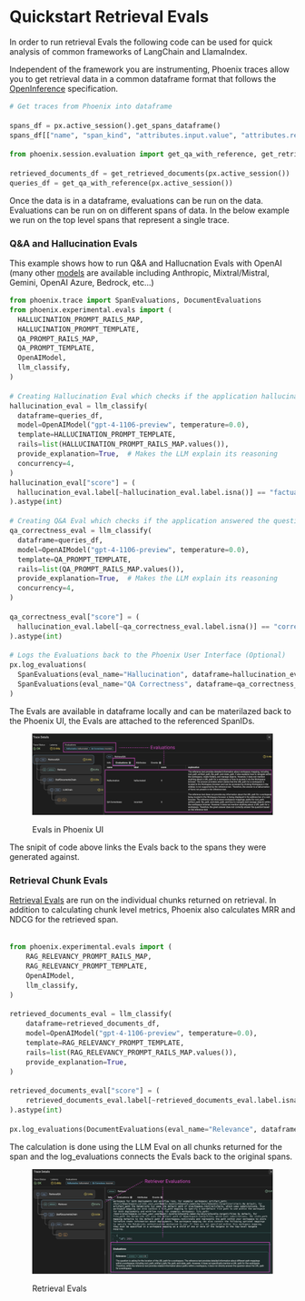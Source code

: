 # Quickstart Retrieval Evals

In order to run retrieval Evals the following code can be used for quick analysis of common frameworks of LangChain and LlamaIndex.&#x20;

Independent of the framework you are instrumenting, Phoenix traces allow you to get retrieval data in a common dataframe format that follows the [OpenInference](../../concepts/open-inference.md) specification.&#x20;

```python
# Get traces from Phoenix into dataframe 

spans_df = px.active_session().get_spans_dataframe()
spans_df[["name", "span_kind", "attributes.input.value", "attributes.retrieval.documents"]].head()

from phoenix.session.evaluation import get_qa_with_reference, get_retrieved_documents

retrieved_documents_df = get_retrieved_documents(px.active_session())
queries_df = get_qa_with_reference(px.active_session())

```

Once the data is in a dataframe, evaluations can be run on the data. Evaluations can be run on on different spans of data. In the below example we run on the top level spans that represent a single trace.

### Q\&A and Hallucination Evals

This example shows how to run Q\&A and Hallucnation Evals with OpenAI (many other [models](../../api/evaluation-models.md) are available including Anthropic, Mixtral/Mistral, Gemini, OpenAI Azure, Bedrock, etc...)

```python
from phoenix.trace import SpanEvaluations, DocumentEvaluations
from phoenix.experimental.evals import (
  HALLUCINATION_PROMPT_RAILS_MAP,
  HALLUCINATION_PROMPT_TEMPLATE,
  QA_PROMPT_RAILS_MAP,
  QA_PROMPT_TEMPLATE,
  OpenAIModel,
  llm_classify,
)

# Creating Hallucination Eval which checks if the application hallucinated
hallucination_eval = llm_classify(
  dataframe=queries_df,
  model=OpenAIModel("gpt-4-1106-preview", temperature=0.0),
  template=HALLUCINATION_PROMPT_TEMPLATE,
  rails=list(HALLUCINATION_PROMPT_RAILS_MAP.values()),
  provide_explanation=True,  # Makes the LLM explain its reasoning
  concurrency=4,
)
hallucination_eval["score"] = (
  hallucination_eval.label[~hallucination_eval.label.isna()] == "factual"
).astype(int)

# Creating Q&A Eval which checks if the application answered the question correctly
qa_correctness_eval = llm_classify(
  dataframe=queries_df,
  model=OpenAIModel("gpt-4-1106-preview", temperature=0.0),
  template=QA_PROMPT_TEMPLATE,
  rails=list(QA_PROMPT_RAILS_MAP.values()),
  provide_explanation=True,  # Makes the LLM explain its reasoning
  concurrency=4,
)

qa_correctness_eval["score"] = (
  hallucination_eval.label[~qa_correctness_eval.label.isna()] == "correct"
).astype(int)

# Logs the Evaluations back to the Phoenix User Interface (Optional)
px.log_evaluations(
  SpanEvaluations(eval_name="Hallucination", dataframe=hallucination_eval),
  SpanEvaluations(eval_name="QA Correctness", dataframe=qa_correctness_eval),
)

```

The Evals are available in dataframe locally and can be materilazed back to the Phoenix UI, the Evals are attached to the referenced SpanIDs.

<figure><img src="../../.gitbook/assets/databricks_notebook_eval2.png" alt=""><figcaption><p>Evals in Phoenix UI</p></figcaption></figure>

The snipit of code above links the Evals back to the spans they were generated against.&#x20;

### Retrieval Chunk Evals

[Retrieval Evals](../running-pre-tested-evals/retrieval-rag-relevance.md) are run on the individual chunks returned on retrieval. In addition to calculating chunk level metrics, Phoenix also calculates MRR and NDCG for the retrieved span.&#x20;

```python

from phoenix.experimental.evals import (
    RAG_RELEVANCY_PROMPT_RAILS_MAP,
    RAG_RELEVANCY_PROMPT_TEMPLATE,
    OpenAIModel,
    llm_classify,
)

retrieved_documents_eval = llm_classify(
    dataframe=retrieved_documents_df,
    model=OpenAIModel("gpt-4-1106-preview", temperature=0.0),
    template=RAG_RELEVANCY_PROMPT_TEMPLATE,
    rails=list(RAG_RELEVANCY_PROMPT_RAILS_MAP.values()),
    provide_explanation=True,
)

retrieved_documents_eval["score"] = (
    retrieved_documents_eval.label[~retrieved_documents_eval.label.isna()] == "relevant"
).astype(int)

px.log_evaluations(DocumentEvaluations(eval_name="Relevance", dataframe=retrieved_documents_eval))

```

The calculation is done using the LLM Eval on all chunks returned for the span and the log\_evaluations connects the Evals back to the original spans.

<figure><img src="../../.gitbook/assets/databricks_notebook_retriever_eval.png" alt=""><figcaption><p>Retrieval Evals</p></figcaption></figure>
